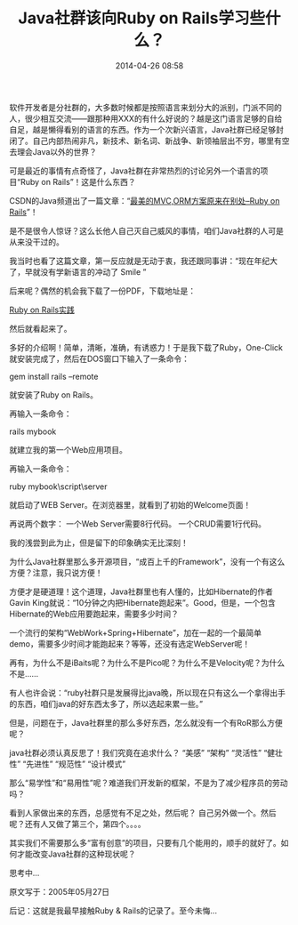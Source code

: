﻿---
layout: post
title:  "Java社群该向Ruby on Rails学习些什么？"
date:   2014-04-26 08:58
categories: Thinking IT
tags: OpenSource
---


软件开发者是分社群的，大多数时候都是按照语言来划分大的派别，门派不同的人，很少相互交流——跟那种用XXX的有什么好说的？越是这门语言足够的自给自足，越是懒得看别的语言的东西。作为一个次新兴语言，Java社群已经足够封闭了。自己内部热闹非凡，新技术、新名词、新战争、新领袖层出不穷，哪里有空去理会Java以外的世界？

可是最近的事情有点奇怪了，Java社群在非常热烈的讨论另外一个语言的项目“Ruby on Rails”！这是什么东西？

CSDN的Java频道出了一篇文章：“[最美的MVC,ORM方案原来在别处–Ruby on Rails](http://blog.csdn.net/calvinxiu/article/details/358390)”！

是不是很令人惊讶？这么长他人自己灭自己威风的事情，咱们Java社群的人可是从来没干过的。

我当时也看了这篇文章，第一反应就是无动于衷，我还跟同事讲：“现在年纪大了，早就没有学新语言的冲动了 Smile ”

后来呢？偶然的机会我下载了一份PDF，下载地址是：

[Ruby on Rails实践](http://bbs.csdn.net/topics/70342450)

然后就看起来了。

多好的介绍啊！简单，清晰，准确，有诱惑力！于是我下载了Ruby，One-Click就安装完成了，然后在DOS窗口下输入了一条命令：

gem install rails –remote

就安装了Ruby on Rails。

再输入一条命令：

rails mybook

就建立我的第一个Web应用项目。

再输入一条命令：

ruby mybook\script\server

就启动了WEB Server。在浏览器里，就看到了初始的Welcome页面！

再说两个数字：
一个Web Server需要8行代码。
一个CRUD需要1行代码。

我的浅尝到此为止，但是留下的印象确实无比深刻！

为什么Java社群里那么多开源项目，“成百上千的Framework”，没有一个有这么方便？注意，我只说方便！

方便才是硬道理！这个道理，Java社群里也有人懂的，比如Hibernate的作者Gavin King就说：“10分钟之内把Hibernate跑起来”。Good，但是，一个包含Hibernate的Web应用要跑起来，需要多少时间？

一个流行的架构“WebWork+Spring+Hibernate”，加在一起的一个最简单demo，需要多少时间才能跑起来？等等，还没有选定WebServer呢！

再有，为什么不是iBaits呢？为什么不是Pico呢？为什么不是Velocity呢？为什么不是……

有人也许会说：“ruby社群只是发展得比java晚，所以现在只有这么一个拿得出手的东西，咱们java的好东西太多了，所以选起来累一些。”

但是，问题在于，Java社群里的那么多好东西，怎么就没有一个有RoR那么方便呢？

java社群必须认真反思了！我们究竟在追求什么？
“美感”
“架构”
“灵活性”
“健壮性”
“先进性”
“规范性”
“设计模式”

那么“易学性”和“易用性”呢？难道我们开发新的框架，不是为了减少程序员的劳动吗？

看到人家做出来的东西，总感觉有不足之处，然后呢？
自己另外做一个。然后呢？还有人又做了第三个，第四个。。。。

其实我们不需要那么多“富有创意”的项目，只要有几个能用的，顺手的就好了。如何才能改变Java社群的这种现状呢？

思考中…

原文写于：2005年05月27日

后记：这就是我最早接触Ruby & Rails的记录了。至今未悔...
